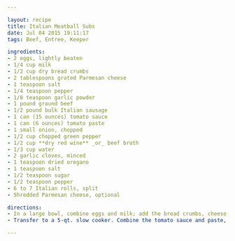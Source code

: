 ```yaml
---

layout: recipe
title: Italian Meatball Subs
date: Jul 04 2015 19:11:17
tags: Beef, Entree, Keeper

ingredients:
- 2 eggs, lightly beaten
- 1/4 cup milk
- 1/2 cup dry bread crumbs
- 2 tablespoons grated Parmesan cheese
- 1 teaspoon salt
- 1/4 teaspoon pepper
- 1/8 teaspoon garlic powder
- 1 pound ground beef
- 1/2 pound bulk Italian sausage
- 1 can (15 ounces) tomato sauce
- 1 can (6 ounces) tomato paste
- 1 small onion, chopped
- 1/2 cup chopped green pepper
- 1/2 cup **dry red wine** _or_ beef broth
- 1/3 cup water
- 2 garlic cloves, minced
- 1 teaspoon dried oregano
- 1 teaspoon salt
- 1/2 teaspoon sugar
- 1/2 teaspoon pepper
- 6 to 7 Italian rolls, split
- Shredded Parmesan cheese, optional

directions:
- In a large bowl, combine eggs and milk; add the bread crumbs, cheese, salt, pepper and garlic powder. Add beef and sausage; mix well. Shape into 1-in. balls. Broil 4 in. from the heat for 4 minutes; turn and broil 3 minutes longer.
- Transfer to a 5-qt. slow cooker. Combine the tomato sauce and paste, onion, green pepper, wine or broth, water and seasonings; pour over meatballs. Cover and cook on low for 4-5 hours. Serve on rolls. Sprinkle with shredded cheese if desired. Yield: 6-7 servings.

---
```

